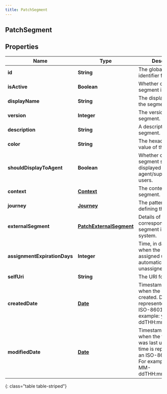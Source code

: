 ```yaml
---
title: PatchSegment
---
```


## PatchSegment

## Properties

| Name                         | Type                                                                     | Description                                                                                                                                         | Notes      |
| ---------------------------- | ------------------------------------------------------------------------ | --------------------------------------------------------------------------------------------------------------------------------------------------- | ---------- |
| **id**                       | <!----><!---->**String**<!---->                                          | The globally unique identifier for the object.                                                                                                      | [optional] |
| **isActive**                 | <!----><!---->**Boolean**<!---->                                         | Whether or not the segment is active.                                                                                                               | [optional] |
| **displayName**              | <!----><!---->**String**<!---->                                          | The display name of the segment.                                                                                                                    |            |
| **version**                  | <!----><!---->**Integer**<!---->                                         | The version of the segment.                                                                                                                         | [optional] |
| **description**              | <!----><!---->**String**<!---->                                          | A description of the segment.                                                                                                                       | [optional] |
| **color**                    | <!----><!---->**String**<!---->                                          | The hexadecimal color value of the segment.                                                                                                         | [optional] |
| **shouldDisplayToAgent**     | <!----><!---->**Boolean**<!---->                                         | Whether or not the segment should be displayed to agent/supervisor users.                                                                           | [optional] |
| **context**                  | <!----><!---->[**Context**](Context.md)<!---->                           | The context of the segment.                                                                                                                         | [optional] |
| **journey**                  | <!----><!---->[**Journey**](Journey.md)<!---->                           | The pattern of rules defining the segment.                                                                                                          | [optional] |
| **externalSegment**          | <!----><!---->[**PatchExternalSegment**](PatchExternalSegment.md)<!----> | Details of an entity corresponding to this segment in an external system.                                                                           | [optional] |
| **assignmentExpirationDays** | <!----><!---->**Integer**<!---->                                         | Time, in days, from when the segment is assigned until it is automatically unassigned.                                                              | [optional] |
| **selfUri**                  | <!----><!---->**String**<!---->                                          | The URI for this object                                                                                                                             | [optional] |
| **createdDate**              | <!----><!---->[**Date**](Date.md)<!---->                                 | Timestamp indicating when the segment was created. Date time is represented as an ISO-8601 string. For example: yyyy-MM-ddTHH:mm:ss[.mmm]Z          | [optional] |
| **modifiedDate**             | <!----><!---->[**Date**](Date.md)<!---->                                 | Timestamp indicating when the the segment was last updated. Date time is represented as an ISO-8601 string. For example: yyyy-MM-ddTHH:mm:ss[.mmm]Z | [optional] |

{: class="table table-striped"}
